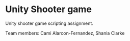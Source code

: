 # Unity Shooter game
Unity shooter game scripting assignment.

Team members: Cami Alarcon-Fernandez, Shania Clarke
